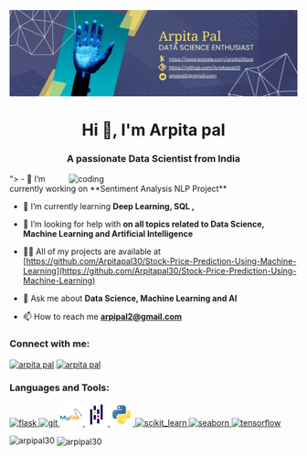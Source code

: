 ![logo](https://github.com/Arpitapal30/Arpitapal30/blob/main/Blue%20Yellow%20Simple%20Entrepreneur%20LinkedIn%20Banner%20%20(2).jpg)



<h1 align="center">Hi 👋, I'm Arpita pal</h1>
<h3 align="center">A passionate Data Scientist from India</h3>

<img align= "right" alt="coding" width="400" src="https://res.cloudinary.com/practicaldev/image/fetch/s--2bZIjPGC--/c_limit%2Cf_auto%2Cfl_progressive%2Cq_66%2Cw_880/https://dev-to-uploads.s3.amazonaws.com/i/d4tvukbt5mra37cvwklk.gif">
">
- 🔭 I’m currently working on **Sentiment Analysis NLP Project**

- 🌱 I’m currently learning **Deep Learning, SQL ,**

- 🤝 I’m looking for help with **on all topics related to Data Science, Machine Learning and Artificial Intelligence**

- 👨‍💻 All of my projects are available at [https://github.com/Arpitapal30/Stock-Price-Prediction-Using-Machine-Learning](https://github.com/Arpitapal30/Stock-Price-Prediction-Using-Machine-Learning)

- 💬 Ask me about **Data Science, Machine Learning and AI**

- 📫 How to reach me **arpipal2@gmail.com**

<h3 align="left">Connect with me:</h3>
<p align="left">
<a href="https://linkedin.com/in/arpita pal" target="blank"><img align="center" src="https://raw.githubusercontent.com/rahuldkjain/github-profile-readme-generator/master/src/images/icons/Social/linked-in-alt.svg" alt="arpita pal" height="30" width="40" /></a>
<a href="https://kaggle.com/arpita pal" target="blank"><img align="center" src="https://raw.githubusercontent.com/rahuldkjain/github-profile-readme-generator/master/src/images/icons/Social/kaggle.svg" alt="arpita pal" height="30" width="40" /></a>
</p>

<h3 align="left">Languages and Tools:</h3>
<p align="left"> <a href="https://flask.palletsprojects.com/" target="_blank" rel="noreferrer"> <img src="https://www.vectorlogo.zone/logos/pocoo_flask/pocoo_flask-icon.svg" alt="flask" width="40" height="40"/> </a> <a href="https://git-scm.com/" target="_blank" rel="noreferrer"> <img src="https://www.vectorlogo.zone/logos/git-scm/git-scm-icon.svg" alt="git" width="40" height="40"/> </a> <a href="https://www.mysql.com/" target="_blank" rel="noreferrer"> <img src="https://raw.githubusercontent.com/devicons/devicon/master/icons/mysql/mysql-original-wordmark.svg" alt="mysql" width="40" height="40"/> </a> <a href="https://pandas.pydata.org/" target="_blank" rel="noreferrer"> <img src="https://raw.githubusercontent.com/devicons/devicon/2ae2a900d2f041da66e950e4d48052658d850630/icons/pandas/pandas-original.svg" alt="pandas" width="40" height="40"/> </a> <a href="https://www.python.org" target="_blank" rel="noreferrer"> <img src="https://raw.githubusercontent.com/devicons/devicon/master/icons/python/python-original.svg" alt="python" width="40" height="40"/> </a> <a href="https://scikit-learn.org/" target="_blank" rel="noreferrer"> <img src="https://upload.wikimedia.org/wikipedia/commons/0/05/Scikit_learn_logo_small.svg" alt="scikit_learn" width="40" height="40"/> </a> <a href="https://seaborn.pydata.org/" target="_blank" rel="noreferrer"> <img src="https://seaborn.pydata.org/_images/logo-mark-lightbg.svg" alt="seaborn" width="40" height="40"/> </a> <a href="https://www.tensorflow.org" target="_blank" rel="noreferrer"> <img src="https://www.vectorlogo.zone/logos/tensorflow/tensorflow-icon.svg" alt="tensorflow" width="40" height="40"/> </a> </p>

<p><img align="left" src="https://github-readme-stats.vercel.app/api/top-langs?username=arpipal30&show_icons=true&locale=en&layout=compact" alt="arpipal30" /></p>

<p>&nbsp;<img align="center" src="https://github-readme-stats.vercel.app/api?username=arpipal30&show_icons=true&locale=en" alt="arpipal30" /></p>

